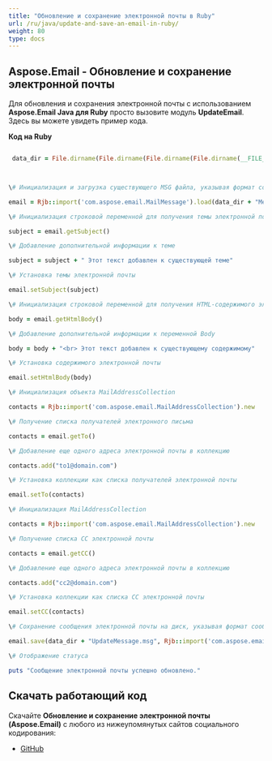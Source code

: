 ```yaml
---
title: "Обновление и сохранение электронной почты в Ruby"
url: /ru/java/update-and-save-an-email-in-ruby/
weight: 80
type: docs
---
```


## **Aspose.Email - Обновление и сохранение электронной почты**
Для обновления и сохранения электронной почты с использованием **Aspose.Email Java для Ruby** просто вызовите модуль **UpdateEmail**. Здесь вы можете увидеть пример кода.

**Код на Ruby**

``` ruby

 data_dir = File.dirname(File.dirname(File.dirname(File.dirname(__FILE__)))) + '/data/'



\# Инициализация и загрузка существующего MSG файла, указывая формат сообщения

email = Rjb::import('com.aspose.email.MailMessage').load(data_dir + "Message.msg")

\# Инициализация строковой переменной для получения темы электронной почты

subject = email.getSubject()

\# Добавление дополнительной информации к теме

subject = subject + " Этот текст добавлен к существующей теме"

\# Установка темы электронной почты

email.setSubject(subject)

\# Инициализация строковой переменной для получения HTML-содержимого электронной почты

body = email.getHtmlBody()

\# Добавление дополнительной информации к переменной Body

body = body + "<br> Этот текст добавлен к существующему содержимому"

\# Установка содержимого электронной почты

email.setHtmlBody(body)

\# Инициализация объекта MailAddressCollection

contacts = Rjb::import('com.aspose.email.MailAddressCollection').new

\# Получение списка получателей электронного письма

contacts = email.getTo()

\# Добавление еще одного адреса электронной почты в коллекцию

contacts.add("to1@domain.com")

\# Установка коллекции как списка получателей электронной почты

email.setTo(contacts)

\# Инициализация MailAddressCollection

contacts = Rjb::import('com.aspose.email.MailAddressCollection').new

\# Получение списка CC электронной почты

contacts = email.getCC()

\# Добавление еще одного адреса электронной почты в коллекцию

contacts.add("cc2@domain.com")

\# Установка коллекции как списка CC электронной почты

email.setCC(contacts)

\# Сохранение сообщения электронной почты на диск, указывая формат сообщения

email.save(data_dir + "UpdateMessage.msg", Rjb::import('com.aspose.email.MailMessageSaveType').getOutlookMessageFormat())

\# Отображение статуса

puts "Сообщение электронной почты успешно обновлено."

```
## **Скачать работающий код**
Скачайте **Обновление и сохранение электронной почты (Aspose.Email)** с любого из нижеупомянутых сайтов социального кодирования:

- [GitHub](https://github.com/aspose-email/Aspose.Email-for-Java/blob/master/Plugins/Aspose_Email_Java_for_Ruby/lib/asposeemailjava/Email/updateemail.rb)